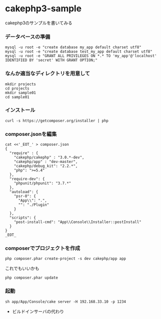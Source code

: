 cakephp3-sample
===============

cakephp3のサンプルを書いてみる

### データベースの準備
```
mysql -u root -e "create database my_app default charset utf8"
mysql -u root -e "create database test_my_app default charset utf8"
mysql -u root -e "GRANT ALL PRIVILEGES ON *.* TO 'my_app'@'localhost' IDENTIFIED BY 'secret' WITH GRANT OPTION;"
```

### なんか適当なディレクトリを用意して
```
mkdir projects
cd projects
mkdir sample01
cd sample01
```

### インストール
```
curl -s https://getcomposer.org/installer | php
```

### composer.jsonを編集
```
cat <<'_EOT_' > composer.json
{
  "require" : {
    "cakephp/cakephp" : "3.0.*-dev",
    "cakephp/app" : "dev-master",
    "cakephp/debug_kit": "2.2.*",
    "php": ">=5.4"
  },
  "require-dev": {
    "phpunit/phpunit": "3.7.*"
  },
  "autoload": {
    "psr-0": {
      "App\\": ".",
      "": "./Plugin"
    }
  },
  "scripts": {
    "post-install-cmd": "App\\Console\\Installer::postInstall"
  }
}
_EOT_
```

### composerでプロジェクトを作成
```
php composer.phar create-project -s dev cakephp/app app
```
これでもいいかも
```
php composer.phar update
```

### 起動
```
sh app/App/Console/cake server -H 192.168.33.10 -p 1234
```
- ビルドインサーバの代わり

